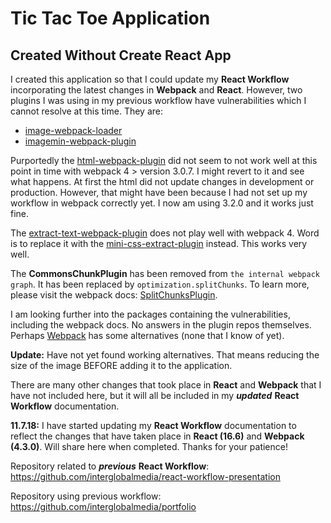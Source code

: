 # Tic Tac Toe Application

## Created Without Create React App

I created this application so that I could update my **React Workflow** incorporating the latest changes in **Webpack** and **React**. However, two plugins I was using in my previous workflow have vulnerabilities which I cannot resolve at this time. They are:

+ [image-webpack-loader](https://www.npmjs.com/package/image-webpack-loader)
+ [imagemin-webpack-plugin](https://www.npmjs.com/package/imagemin-webpack-plugin)

Purportedly the [html-webpack-plugin](https://github.com/jantimon/html-webpack-plugin) did not seem to not work well at this point in time with webpack 4 > version 3.0.7. I might revert to it and see what happens. At first the html did not update changes in development or production. However, that might have been because I had not set up my workflow in webpack correctly yet. I now am using 3.2.0 and it works just fine.

The [extract-text-webpack-plugin](https://github.com/webpack-contrib/extract-text-webpack-plugin/issues/701) does not play well with webpack 4. Word is to replace it with the [mini-css-extract-plugin](https://webpack.js.org/plugins/mini-css-extract-plugin/) instead. This works very well.

The **CommonsChunkPlugin** has been removed from `the internal webpack graph`. It has been replaced by `optimization.splitChunks`. To learn more, please visit the webpack docs: [SplitChunksPlugin](https://webpack.js.org/plugins/split-chunks-plugin/).

I am looking further into the packages containing the vulnerabilities, including the webpack docs. No answers in the plugin repos themselves. Perhaps [Webpack](https://webpack.js.org/) has some alternatives (none that I know of yet).

**Update:** Have not yet found working alternatives. That means reducing the size of the image BEFORE adding it to the application.

There are many other changes that took place in **React** and **Webpack** that I have not included here, but it will all be included in my ***updated*** **React Workflow** documentation.

**11.7.18:** I have started updating my **React Workflow** documentation to reflect the changes that have taken place in **React (16.6)** and **Webpack (4.3.0)**. Will share here when completed. Thanks for your patience!

Repository related to ***previous*** **React Workflow**: https://github.com/interglobalmedia/react-workflow-presentation

Repository using previous workflow: https://github.com/interglobalmedia/portfolio





